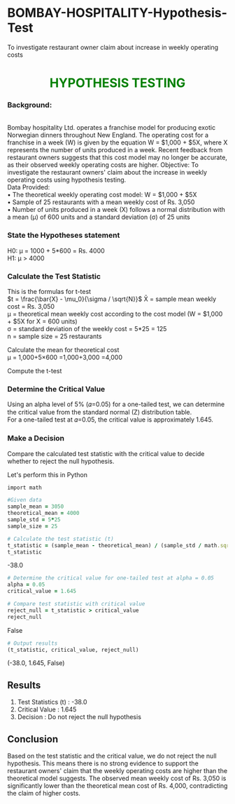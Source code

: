 # BOMBAY-HOSPITALITY-Hypothesis-Test
To investigate restaurant owner claim about increase in weekly operating costs

# <h1 align="center"><font color='green'>**HYPOTHESIS TESTING**</font></h1>

### Background:
<br/>
Bombay hospitality Ltd. operates a franchise model for producing exotic Norwegian dinners throughout New England. The operating cost for a franchise in a week (W) is given by the equation W = $1,000 + $5X, where X represents the number of units produced in a week. Recent feedback from restaurant owners suggests that this cost model may no longer be accurate, as their observed weekly operating costs are higher.
Objective:
To investigate the restaurant owners' claim about the increase in weekly operating costs using hypothesis testing.
<br/>
Data Provided:
<br/>
•	The theoretical weekly operating cost model: W = $1,000 + $5X
<br/>
•	Sample of 25 restaurants with a mean weekly cost of Rs. 3,050
<br/>
•	Number of units produced in a week (X) follows a normal distribution with a mean (μ) of 600 units and a standard deviation (σ) of 25 units

### State the Hypotheses statement

H0: μ = 1000 + 5*600 = Rs. 4000
<br/>
H1: μ > 4000

### Calculate the Test Statistic

This is the formulas for t-test
<br/>
$t = \frac{\bar{X} - \mu_0}{\sigma / \sqrt{N}}$
X̄ = sample mean weekly cost = Rs. 3,050
<br/>
μ = theoretical mean weekly cost according to the cost model (W = $1,000 + $5X for X = 600 units)
<br/>
σ = standard deviation of the weekly cost = 5*25 = 125
<br/>
n = sample size = 25 restaurants

Calculate the mean for theoretical cost
<br/>
μ = 1,000+5×600
  =1,000+3,000
  =4,000

Compute the t-test
<br/>

### Determine the Critical Value

Using an alpha level of 5% (𝛼=0.05) for a one-tailed test, we can determine the critical value from the standard normal (Z) distribution table.
<br/>
For a one-tailed test at 𝛼=0.05, the critical value is approximately 1.645.

### Make a Decision

Compare the calculated test statistic with the critical value to decide whether to reject the null hypothesis.

Let's perform this in Python

```ruby
import math

#Given data
sample_mean = 3050
theoretical_mean = 4000
sample_std = 5*25
sample_size = 25

# Calculate the test statistic (t)
t_statistic = (sample_mean - theoretical_mean) / (sample_std / math.sqrt(sample_size))
t_statistic
```

-38.0

```ruby
# Determine the critical value for one-tailed test at alpha = 0.05
alpha = 0.05
critical_value = 1.645
```

```ruby
# Compare test statistic with critical value
reject_null = t_statistic > critical_value
reject_null
```
False

```ruby
# Output results
(t_statistic, critical_value, reject_null)
```

(-38.0, 1.645, False)

## **Results**


1. Test Statistics (t) : -38.0
2. Critical Value : 1.645
3. Decision : Do not reject the null hypothesis


## **Conclusion**

Based on the test statistic and the critical value, we do not reject the null hypothesis. This means there is no strong evidence to support the restaurant owners' claim that the weekly operating costs are higher than the theoretical model suggests. The observed mean weekly cost of Rs. 3,050 is significantly lower than the theoretical mean cost of Rs. 4,000, contradicting the claim of higher costs.
